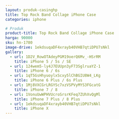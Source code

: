 ```yaml
---
layout: produk-casinghp
title: Top Rock Band Collage iPhone Case
categories: iphone

# Produk
product-title: Top Rock Band Collage iPhone Case
harga: 90000
sku: hn-1780
image-drive: 1ekdsuqaDF4xrayb40VHB7qtiDPU7sNkl
gallery:
  - url: 1D2V_RowOTAdeyPGM19oerQ6Mv_-HSrRM
    title: iPhone 5 / 5s / SE
  - url: 124wem5-ly4J7EUUpn3yF73SglruaYZ-1
    title: iPhone 6 / 6s
  - url: 1qT5GsHhyuoylxScxy5lChBGIU8W4_LKg
    title: iPhone 6 Plus / 6s Plus
  - url: 1Mj8VXCGrLRGYSc7xzVSPVyMYS3FGcatG
    title: iPhone 7 / 8
  - url: 1VonuUwWPHVUcroSrsrKFeq7ZUhXvQgMl
    title: iPhone 7 Plus / 8 Plus
  - url: 1ekdsuqaDF4xrayb40VHB7qtiDPU7sNkl
    title: iPhone X
---
```

